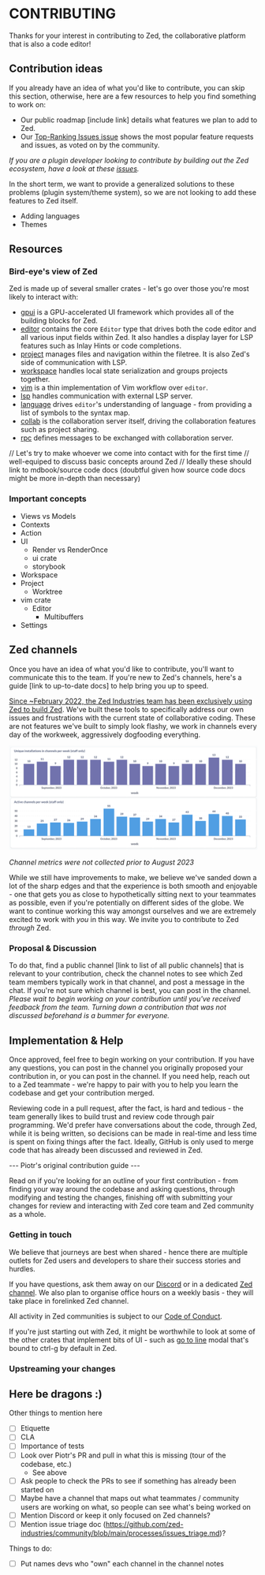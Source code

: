 # CONTRIBUTING

Thanks for your interest in contributing to Zed, the collaborative platform that is also a code editor!

## Contribution ideas

If you already have an idea of what you'd like to contribute, you can skip this section, otherwise, here are a few resources to help you find something to work on:

- Our public roadmap [include link] details what features we plan to add to Zed.
- Our [Top-Ranking Issues issue](https://github.com/zed-industries/community/issues/52) shows the most popular feature requests and issues, as voted on by the community.

*If you are a plugin developer looking to contribute by building out the Zed ecosystem, have a look at these [issues](https://github.com/zed-industries/community/issues?q=is%3Aopen+is%3Aissue+label%3A%22potential+plugin%22+sort%3Areactions-%2B1-desc).*

In the short term, we want to provide a generalized solutions to these problems (plugin system/theme system), so we are not looking to add these features to Zed itself.

- Adding languages
- Themes

## Resources

### Bird-eye's view of Zed

Zed is made up of several smaller crates - let's go over those you're most likely to interact with:
- [gpui](/crates/gpui) is a GPU-accelerated UI framework which provides all of the building blocks for Zed.
- [editor](/crates/editor) contains the core `Editor` type that drives both the code editor and all various input fields within Zed. It also handles a display layer for LSP features such as Inlay Hints or code completions.
- [project](/crates/project) manages files and navigation within the filetree. It is also Zed's side of communication with LSP.
- [workspace](/crates/workspace) handles local state serialization and groups projects together.
- [vim](/crates/vim) is a thin implementation of Vim workflow over `editor`.
- [lsp](/crates/lsp) handles communication with external LSP server.
- [language](/crates/language) drives `editor`'s understanding of language - from providing a list of symbols to the syntax map.
- [collab](/crates/collab) is the collaboration server itself, driving the collaboration features such as project sharing.
- [rpc](/crates/rpc) defines messages to be exchanged with collaboration server.

// Let's try to make whoever we come into contact with for the first time
// well-equiped to discuss basic concepts around Zed
// Ideally these should link to mdbook/source code docs (doubtful given how source code docs might be more in-depth than necessary)
### Important concepts

- Views vs Models
- Contexts
- Action
- UI
    - Render vs RenderOnce
    - ui crate
    - storybook
- Workspace
- Project
    - Worktree
- vim crate
    - Editor
        - Multibuffers
- Settings

## Zed channels

Once you have an idea of what you'd like to contribute, you'll want to communicate this to the team. If you're new to Zed's channels, here's a guide [link to up-to-date docs] to help bring you up to speed.

[Since ~February 2022, the Zed Industries team has been exclusively using Zed to build Zed](https://x.com/nathansobo/status/1497958891509932035). We've built these tools to specifically address our own issues and frustrations with the current state of collaborative coding. These are not features we've built to simply look flashy, we work in channels every day of the workweek, aggressively dogfooding everything.

![Staff usage of channels](./assets/screenshots/staff_usage_of_channels.png)

*Channel metrics were not collected prior to August 2023*

While we still have improvements to make, we believe we've sanded down a lot of the sharp edges and that the experience is both smooth and enjoyable - one that gets you as close to hypothetically sitting next to your teammates as possible, even if you're potentially on different sides of the globe. We want to continue working this way amongst ourselves and we are extremely excited to work with *you* in this way. We invite you to contribute to Zed *through* Zed.

### Proposal & Discussion

To do that, find a public channel [link to list of all public channels] that is relevant to your contribution, check the channel notes to see which Zed team members typically work in that channel, and post a message in the chat. If you're not sure which channel is best, you can post in the <whatever-general> channel. *Please wait to begin working on your contribution until you've received feedback from the team. Turning down a contribution that was not discussed beforehand is a bummer for everyone.*

## Implementation & Help

Once approved, feel free to begin working on your contribution. If you have any questions, you can post in the channel you originally proposed your contribution in, or you can post in the <whatever-general> channel. If you need help, reach out to a Zed teammate - we're happy to pair with you to help you learn the codebase and get your contribution merged.

Reviewing code in a pull request, after the fact, is hard and tedious - the team generally likes to build trust and review code through pair programming. We'd prefer have conversations about the code, through Zed, while it is being written, so decisions can be made in real-time and less time is spent on fixing things after the fact. Ideally, GitHub is only used to merge code that has already been discussed and reviewed in Zed.

--- Piotr's original contribution guide ---

Read on if you're looking for an outline of your first contribution - from finding your way around the codebase and asking questions, through modifying and testing the changes, finishing off with submitting your changes for review and interacting with Zed core team and Zed community as a whole.

### Getting in touch
We believe that journeys are best when shared - hence there are multiple outlets for Zed users and developers to share their success stories and hurdles.

If you have questions, ask them away on our [Discord](https://discord.gg/XTtXmZYEpN) or in a dedicated [Zed channel](https://zed.dev/preview/channel/open-source-81). We also plan to organise office hours on a weekly basis - they will take place in forelinked Zed channel.

All activity in Zed communities is subject to our [Code of Conduct](https://docs.zed.dev/community/code-of-conduct).


If you're just starting out with Zed, it might be worthwhile to look at some of the other crates that implement bits of UI - such as [go to line](/crates/go_to_line) modal that's bound to ctrl-g by default in Zed.

### Upstreaming your changes
Here be dragons :)
---
Other things to mention here
- [ ] Etiquette
- [ ] CLA
- [ ] Importance of tests
- [ ] Look over Piotr's PR and pull in what this is missing (tour of the codebase, etc.)
    - See above
- [ ] Ask people to check the PRs to see if something has already been started on
- [ ] Maybe have a channel that maps out what teammates / community users are working on what, so people can see what's being worked on
- [ ] Mention Discord or keep it only focused on Zed channels?
- [ ] Mention issue triage doc (https://github.com/zed-industries/community/blob/main/processes/issues_triage.md)?

Things to do:
- [ ] Put names devs who "own" each channel in the channel notes
